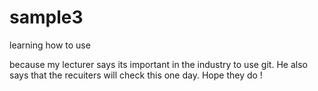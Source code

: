 # sample3
learning how to use

because my lecturer says its important in the industry to use git.
He also says that the recuiters will check this one day. 
Hope they do ! 
